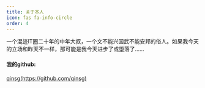 ```yaml
---
title: 关于本人
icon: fas fa-info-circle
order: 4
---
```


一个混迹IT圈二十年的中年大叔，一个文不能兴国武不能安邦的俗人。如果我今天的立场和昨天不一样，那可能是我今天进步了或堕落了……

<h4>我的github:</h4>  

[qinsg(https://github.com/qinsg)](https://github.com/qinsg)

